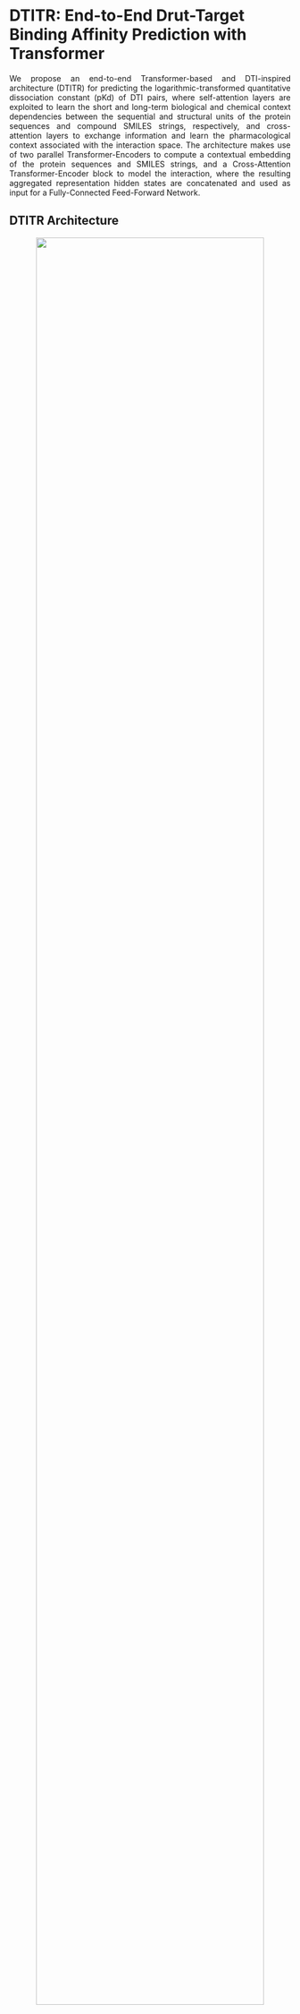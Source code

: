 # DTITR: End-to-End Drut-Target Binding Affinity Prediction with Transformer
<p align="justify"> We propose an end-to-end Transformer-based and DTI-inspired architecture (DTITR) for predicting the logarithmic-transformed quantitative dissociation constant (pKd) of DTI pairs, where self-attention layers are exploited to learn the short and long-term biological and chemical context dependencies between the sequential and structural units of the protein sequences and compound SMILES strings, respectively, and cross-attention layers to exchange information and learn the pharmacological context associated with the interaction space. The architecture makes use of two parallel Transformer-Encoders to compute a contextual embedding of the protein sequences and SMILES strings, and a Cross-Attention Transformer-Encoder block to model the interaction, where the resulting aggregated representation hidden states are concatenated and used as input for a Fully-Connected Feed-Forward Network.</p>


## DTITR Architecture
<p align="center"><img src="/figures/dtitr_arch.png" width="90%" height="90%"/></p>

## Davis Kinase Binding Affinity
### Dataset
- **davis_original_dataset:** original dataset
- **davis_dataset_processed:** dataset processed : prot sequences + rdkit SMILES strings + pkd values
- **deep_features_dataset:** CNN deep representations: protein + SMILES deep representations
### Clusters
- **test_cluster:** independent test set indices
- **train_cluster_X:** train indices 
### Similarity
- **protein_sw_score:** protein Smith-Waterman similarity scores
- **protein_sw_score_norm:** protein Smith-Waterman similarity normalized scores
- **smiles_ecfp6_tanimoto_sim:** SMILES Morgan radius 3 similarity scores

## Dictionaries
- **davis_prot_dictionary**: AA char-integer dictionary
- **davis_smiles_dictionary**: SMILES char-integer dictionary
- **protein_codes_uniprot/subword_units_map_uniprot**: Protein Subwords Dictionary
- **drug_codes_chembl/subword_units_map_chembl**: SMILES Subwords Dictionary

## Requirements:
- Python 3.9.6
- Tensorflow 2.6.0
- Numpy 
- Pandas
- Scikit-learn
- Itertools
- Matplotlib
- Seaborn
- Glob
- Json
- periodictable
- subword_nmt

## Usage:
### Training
```
python dtitr_model.py --option Train --num_epochs 500 --batch_dim 32 --prot_transformer_depth 3 --smiles_transformer_depth 3 --cross_block_depth 1 --prot_transformer_heads 4 --smiles_transformer_heads 4 --cross_block_heads 4 --prot_parameter_sharing '' --prot_dim_k 0 --prot_ff_dim 512 --smiles_ff_dim 512 --d_model 128 --dropout_rate 0.1 --dense_atv_fun gelu --out_mlp_depth 3 --out_mlp_hdim 512 512 512 --optimizer_fn radam 1e-04 0.9 0.999 1e-08 1e-05
```
### Validation
```
python dtitr_model.py --option Validation --num_epochs 500 --batch_dim 32 --prot_transformer_depth 2 3 4 --smiles_transformer_depth 2 3 4 --cross_block_depth 1 2 3 4 --prot_transformer_heads 4 --smiles_transformer_heads 4 --cross_block_heads 4 --prot_parameter_sharing '' --prot_dim_k 0 --prot_ff_dim 512 --smiles_ff_dim 512 --d_model 128 --dropout_rate 0.1 --dense_atv_fun gelu --out_mlp_depth 3 --out_mlp_hdim 512 512 512 --optimizer_fn radam 1e-04 0.9 0.999 1e-08 1e-05
```

### Evaluation
```
python dtitr_model.py --option Evaluation
```
